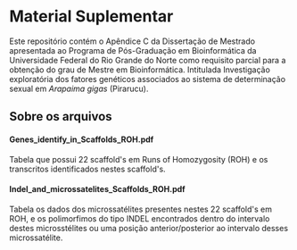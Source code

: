 # Material Suplementar

Este repositório contém o Apêndice C da Dissertação de Mestrado apresentada ao Programa de Pós-Graduação em Bioinformática da Universidade Federal do Rio Grande do Norte como requisito parcial para a obtenção do grau de Mestre em Bioinformática. Intitulada Investigação exploratória dos fatores genéticos associados ao sistema de determinação sexual em *Arapaima gigas* (Pirarucu).

## Sobre os arquivos

#### Genes_identify_in_Scaffolds_ROH.pdf

Tabela que possui 22 scaffold's em Runs of Homozygosity (ROH) e os transcritos identificados nestes scaffold's.

#### Indel_and_microssatelites_Scaffolds_ROH.pdf

Tabela os dados dos microssatélites presentes nestes 22 scaffold's em ROH, e os polimorfimos do tipo INDEL encontrados dentro do intervalo destes microsstélites ou uma posição anterior/posterior ao intervalo desses microssatélite.

